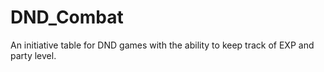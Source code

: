 # DND_Combat
An initiative table for DND games with the ability to keep track of EXP and party level. 
